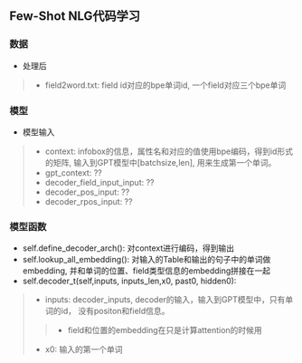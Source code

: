 ## Few-Shot NLG代码学习
### 数据

* 处理后
> * field2word.txt: field id对应的bpe单词id, 一个field对应三个bpe单词


### 模型
* 模型输入
> * context: infobox的信息，属性名和对应的值使用bpe编码，得到id形式的矩阵, 输入到GPT模型中[batchsize,len], 用来生成第一个单词。
> * gpt_context: ??
> * decoder_field_input_input: ??
> * decoder_pos_input: ??
> * decoder_rpos_input: ??


### 模型函数
* self.define_decoder_arch(): 对context进行编码，得到输出
* self.lookup_all_embedding(): 对输入的Table和输出的句子中的单词做embedding, 并和单词的位置、field类型信息的embedding拼接在一起
* self.decoder_t(self,inputs, inputs_len,x0, past0, hidden0):
> * inputs: decoder_inputs, decoder的输入，输入到GPT模型中，只有单词的id， 没有positon和field信息。
>> * field和位置的embedding在只是计算attention的时候用
> * x0: 输入的第一个单词
